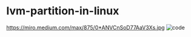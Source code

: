 # lvm-partition-in-linux
https://miro.medium.com/max/875/0*ANVCnSoD77AaV3Xs.jpg
![code](https://i.postimg.cc/3wm53rMk/79dc5680-a42b-412f-bfb8-100768b0343a.jpg)<br> <br>
